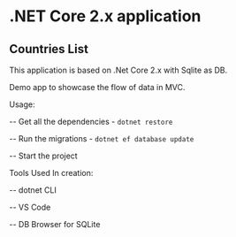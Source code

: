# .NET Core 2.x application
## Countries List

This application is based on .Net Core 2.x with Sqlite as DB.

Demo app to showcase the flow of data in MVC.

Usage:

-- Get all the dependencies - `dotnet restore`

-- Run the migrations - `dotnet ef database update`

-- Start the project

Tools Used In creation:

-- dotnet CLI

-- VS Code

-- DB Browser for SQLite
